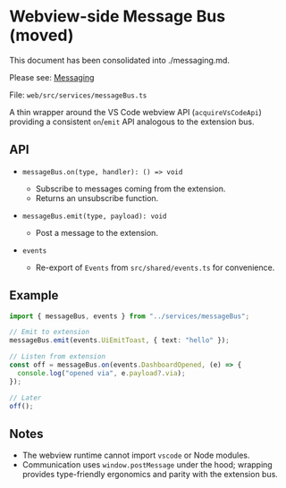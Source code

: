 # Webview-side Message Bus (moved)

This document has been consolidated into ./messaging.md.

Please see: [Messaging](./messaging.md)

File: `web/src/services/messageBus.ts`

A thin wrapper around the VS Code webview API (`acquireVsCodeApi`) providing a consistent `on`/`emit` API analogous to the extension bus.

## API

- `messageBus.on(type, handler): () => void`

  - Subscribe to messages coming from the extension.
  - Returns an unsubscribe function.

- `messageBus.emit(type, payload): void`

  - Post a message to the extension.

- `events`
  - Re-export of `Events` from `src/shared/events.ts` for convenience.

## Example

```ts
import { messageBus, events } from "../services/messageBus";

// Emit to extension
messageBus.emit(events.UiEmitToast, { text: "hello" });

// Listen from extension
const off = messageBus.on(events.DashboardOpened, (e) => {
  console.log("opened via", e.payload?.via);
});

// Later
off();
```

## Notes

- The webview runtime cannot import `vscode` or Node modules.
- Communication uses `window.postMessage` under the hood; wrapping provides type-friendly ergonomics and parity with the extension bus.
